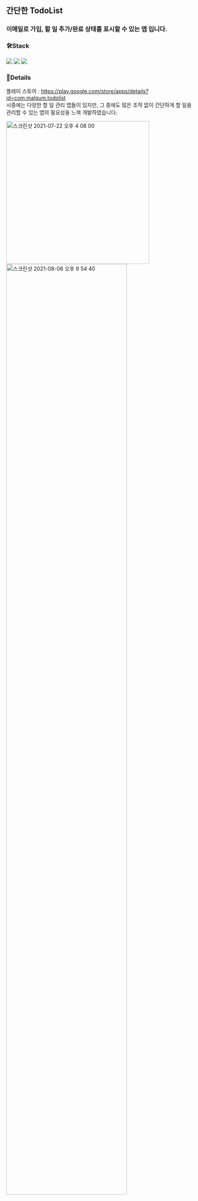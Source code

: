 ## 간단한 TodoList
### 이메일로 가입, 할 일 추가/완료 상태를 표시할 수 있는 앱 입니다.

### 🛠Stack 
<img src="https://img.shields.io/badge/Kotlin-0095D5?style=flat-square&logo=Kotlin&logoColor=white"/> <img src="https://img.shields.io/badge/Firebase-FFCA28?style=flat-square&logo=Firebase&logoColor=white"/> <img src="https://img.shields.io/badge/Android Studio-3DDC84?style=flat-square&logo=Android Studio&logoColor=white"/>


### 💬Details
플레이 스토어 : https://play.google.com/store/apps/details?id=com.malgum.todolist <br>
시중에는 다양한 할 일 관리 앱들이 있지만, 그 중에도 많은 조작 없이 간단하게 할 일을 관리할 수 있는 앱의 필요성을 느껴 개발하였습니다.

<img width="383" alt="스크린샷 2021-07-22 오후 4 08 00" src="https://user-images.githubusercontent.com/60692335/128512554-5e0a1487-81c2-44df-89c0-afa23617cd2f.png">
<img width=80% alt="스크린샷 2021-08-06 오후 9 54 40" src="https://user-images.githubusercontent.com/60692335/128513756-ca84b8e6-bc96-4f42-b6f5-9cff186c7605.png">



